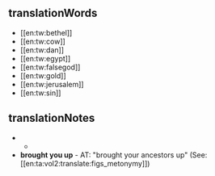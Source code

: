 ## translationWords

* [[en:tw:bethel]]
* [[en:tw:cow]]
* [[en:tw:dan]]
* [[en:tw:egypt]]
* [[en:tw:falsegod]]
* [[en:tw:gold]]
* [[en:tw:jerusalem]]
* [[en:tw:sin]]

## translationNotes

* *
* **brought you up** - AT: "brought your ancestors up" (See: [[en:ta:vol2:translate:figs_metonymy]])
